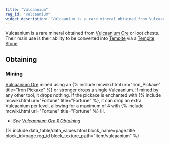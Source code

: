 ```yaml
---
title: "Vulcaanium"
reg_id: "vulcaanium"
widget_description: "Vulcaanium is a rare mineral obtained from Vulcaanium Ore or loot chests"
---
```


Vulcaanium is a rare mineral obtained from [Vulcaanium Ore](Vulcaanium_Ore) or loot chests. Their main use is their ability to be converted into [Tempite](Tempite) via a [Tempite Stone](Tempite_Stone).

## Obtaining
### Mining
[Vulcaanium Ore](Vulcaanium_Ore) mined using an {% include mcwiki.html url="Iron_Pickaxe" title="Iron Pickaxe" %} or stronger drops a single Vulcaanium. If mined by any other tool, it drops nothing. If the pickaxe is enchanted with {% include mcwiki.html url="Fortune" title="Fortune" %}, it can drop an extra Vulcaanium per level, allowing for a maximum of 4 with {% include mcwiki.html url="Fortune" title="Fortune" %} III.
- *See [Vulcaanium Ore § Obtaining](Vulcaanium_Ore#obtaining)*

<!-- Data Values -->
<!-- ID -->
{% include data_table/data_values.html block_name=page.title block_id=page.reg_id block_texture_path="item/vulcaanium" %}
